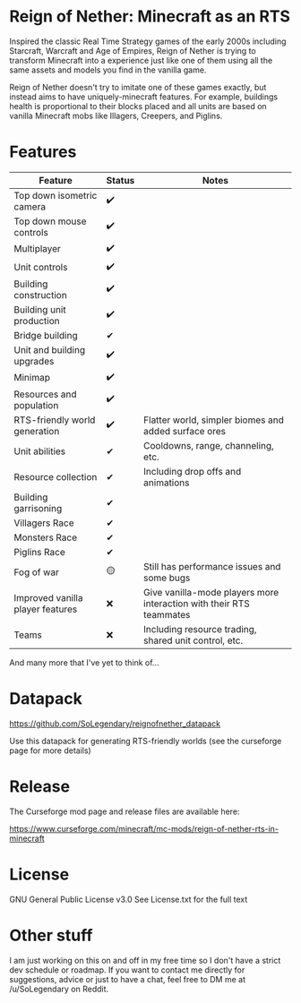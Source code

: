 # Reign of Nether: Minecraft as an RTS

Inspired the classic Real Time Strategy games of the early 2000s including Starcraft, Warcraft and Age of Empires, Reign of Nether is trying to transform Minecraft into a experience just like one of them using all the same assets and models you find in the vanilla game.

Reign of Nether doesn't try to imitate one of these games exactly, but instead aims to have uniquely-minecraft features. For example, buildings health is proportional to their blocks placed and all units are based on vanilla Minecraft mobs like Illagers, Creepers, and Piglins.

# Features

| Feature | Status | Notes |  
|--|--|--|  
| Top down isometric camera | ✔️ |  |  
| Top down mouse controls | ✔️ |  |  
| Multiplayer | ✔️ |  |  
| Unit controls | ✔️ |  |  
| Building construction | ✔️ |  |  
| Building unit production | ✔️ |  |  
| Bridge building | ✔ |  |  
| Unit and building upgrades | ✔️ |  |  
| Minimap | ✔️ |  |  
| Resources and population | ✔️ |  |  
| RTS-friendly world generation | ✔️ | Flatter world, simpler biomes and added surface ores |  
| Unit abilities | ✔ | Cooldowns, range, channeling, etc. |
| Resource collection | ✔ | Including drop offs and animations |
| Building garrisoning | ✔ |  |
| Villagers Race | ✔ |  |  
| Monsters Race | ✔ |  |  
| Piglins Race | ✔ |  |  
| Fog of war | 🟡 | Still has performance issues and some bugs |  
| Improved vanilla player features | ❌ | Give vanilla-mode players more interaction with their RTS teammates |
| Teams | ❌ | Including resource trading, shared unit control, etc. |

And many more that I've yet to think of...

# Datapack
https://github.com/SoLegendary/reignofnether_datapack

Use this datapack for generating RTS-friendly worlds (see the curseforge page for more details)

# Release
The Curseforge mod page and release files are available here:

https://www.curseforge.com/minecraft/mc-mods/reign-of-nether-rts-in-minecraft

# License
GNU General Public License v3.0
See License.txt for the full text

# Other stuff
I am just working on this on and off in my free time so I don't have a strict dev schedule or roadmap. If you want to contact me directly for suggestions, advice or just to have a chat, feel free to DM me at /u/SoLegendary on Reddit.


